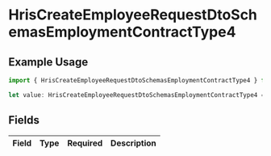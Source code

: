 # HrisCreateEmployeeRequestDtoSchemasEmploymentContractType4

## Example Usage

```typescript
import { HrisCreateEmployeeRequestDtoSchemasEmploymentContractType4 } from "@stackone/stackone-client-ts/sdk/models/shared";

let value: HrisCreateEmployeeRequestDtoSchemasEmploymentContractType4 = {};
```

## Fields

| Field       | Type        | Required    | Description |
| ----------- | ----------- | ----------- | ----------- |